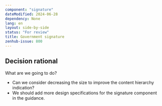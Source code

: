 ```yaml
---
component: "signature"
dateModified: 2024-06-28
dependency: None
lang: en
layout: side-by-side
status: "For review"
title: Government signature
zenhub-issue: 800
---
```

## Decision rational
What are we going to do?

- Can we consider decreasing the size to improve the content hierarchy indication?
- We should add more design specifications for the signature component in the guidance.